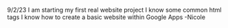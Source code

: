 9/2/23
I am starting my first real website project
I know some common html tags
I know how to create a basic website within Google Apps
-Nicole